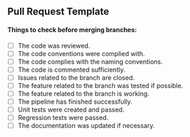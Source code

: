 ## Pull Request Template

#### Things to check before merging branches:

- [ ] The code was reviewed.
- [ ] The code conventions were complied with.
- [ ] The code complies with the naming conventions.
- [ ] The code is commented sufficiently.
- [ ] Issues related to the branch are closed.
- [ ] The feature related to the branch was tested if possible.
- [ ] The feature related to the branch is working.
- [ ] The pipeline has finished successfully.
- [ ] Unit tests were created and passed.
- [ ] Regression tests were passed.
- [ ] The documentation was updated if necessary.
